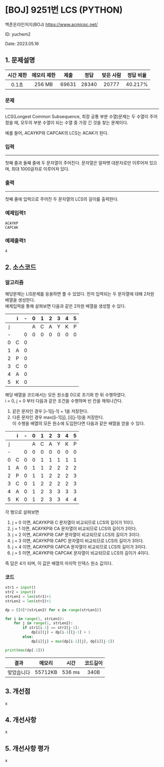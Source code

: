 # [BOJ] 9251번 LCS (PYTHON)
백준온라인저지(BOJ) https://www.acmicpc.net/

ID: yuchem2

Date: 2023.05.16
## 1. 문제설명
| 시간 제한 | 메모리 제한 | 제출  | 정답 | 맞은 사람 | 정답 비율 |
| :---: | :---: | :---: | :---: | :---: | :---: |
|  0.1초  | 256 MB  | 69631 | 28340 | 20777  | 40.217% |

### 문제
---
LCS(Longest Common Subsequence, 최장 공통 부분 수열)문제는 두 수열이 주어졌을 때, 모두의 부분 수열이 되는 수열 중 가장 긴 것을 찾는 문제이다.

예를 들어, ACAYKP와 CAPCAK의 LCS는 ACAK가 된다.
### 입력
---
첫째 줄과 둘째 줄에 두 문자열이 주어진다. 문자열은 알파벳 대문자로만 이루어져 있으며, 최대 1000글자로 이루어져 있다.
### 출력
---
첫째 줄에 입력으로 주어진 두 문자열의 LCS의 길이를 출력한다.
### 예제입력1
```
ACAYKP
CAPCAK
```
### 예제출력1
```
4
```
## 2. 소스코드

### 알고리즘

해당문제는 LIS문제를 응용하면 풀 수 있었다. 먼저 입력되는 두 문자열에 대해 2차원 배열을 생성한다.  
예제입력을 통해 살펴보면 다음과 같은 2차원 배열을 생성할 수 있다. 

|       |   i   |   -   |   0   |   1   |   2   |   3   |   4   |   5   |
| :---: | :---: | :---: | :---: | :---: | :---: | :---: | :---: | :---: |
|   j   |       |       |   A   |   C   |   A   |   Y   |   K   |   P   |
|   -   |       |   0   |   0   |   0   |   0   |   0   |   0   |   0   |
|   0   |   C   |   0   |       |       |       |       |       |       |
|   1   |   A   |   0   |       |       |       |       |       |       |
|   2   |   P   |   0   |       |       |       |       |       |       |
|   3   |   C   |   0   |       |       |       |       |       |       |
|   4   |   A   |   0   |       |       |       |       |       |       |
|   5   |   K   |   0   |       |       |       |       |       |       |

해당 배열을 코드에서는 모든 원소를 0으로 초기화 한 뒤 수행하였다.  
i = 0, j = 0 부터 다음과 같은 조건을 수행하며 빈 칸을 채워나간다. 
1. 같은 문자인 경우 [i-1][j-1] + 1을 저장한다. 
2. 다른 문자인 경우 max([i-1][j], [i][j-1])을 저장한다.  
이 수행을 배열의 모든 원소에 도입한다면 다음과 같은 배열을 얻을 수 있다.  

|       |   i   |   -   |   0   |   1   |   2   |   3   |   4   |   5   |
| :---: | :---: | :---: | :---: | :---: | :---: | :---: | :---: | :---: |
|   j   |       |       |   A   |   C   |   A   |   Y   |   K   |   P   |
|   -   |       |   0   |   0   |   0   |   0   |   0   |   0   |   0   |
|   0   |   C   |   0   |   0   |   1   |   1   |   1   |   1   |   1   |
|   1   |   A   |   0   |   1   |   1   |   2   |   2   |   2   |   2   |
|   2   |   P   |   0   |   1   |   1   |   2   |   2   |   2   |   3   |
|   3   |   C   |   0   |   1   |   2   |   2   |   2   |   2   |   3   |
|   4   |   A   |   0   |   1   |   2   |   3   |   3   |   3   |   3   |
|   5   |   K   |   0   |   1   |   2   |   3   |   3   |   4   |   4   |

각 행으로 살펴보면 
1. j = 0 이면, ACAYKP와 C 문자열이 비교되므로 LCS의 길이가 1이다.
2. j = 1 이면, ACAYKP와 CA 문자열이 비교되므로 LCS의 길이가 2이다.
3. j = 2 이면, ACAYKP와 CAP 문자열이 비교되므로 LCS의 길이가 3이다. 
4. j = 3 이면, ACAYKP와 CAPC 문자열이 비교되므로 LCS의 길이가 3이다.
5. j = 4 이면, ACAYKP와 CAPCA 문자열이 비교되므로 LCS의 길이가 3이다. 
6. j = 5 이면, ACAYKP와 CAPCAK 문자열이 비교되므로 LCS의 길이가 4이다. 

즉 답은 4가 되며, 이 값은 배열의 마지막 인덱스 원소 값이다. 

### 코드
```Python
str1 = input()
str2 = input()
strLen1 = len(str1)+1
strLen2 = len(str2)+1

dp = [[0]*(strLen2) for x in range(strLen1)]

for i in range(1, strLen1):
    for j in range(1, strLen2):
        if str1[i-1] == str2[j-1]:
            dp[i][j] = dp[i-1][j-1] + 1
        else:
            dp[i][j] = max(dp[i-1][j], dp[i][j-1])

print(max(dp[-1]))
```
| 결과 | 메모리 | 시간 | 코드길이 |
|:---:|:-----: | :---: | :----: |
| 맞았습니다 | 55712KB | 536 ms | 340B |

## 3. 개선점
x
## 4. 개선사항
x

## 5. 개선사항 평가
x
